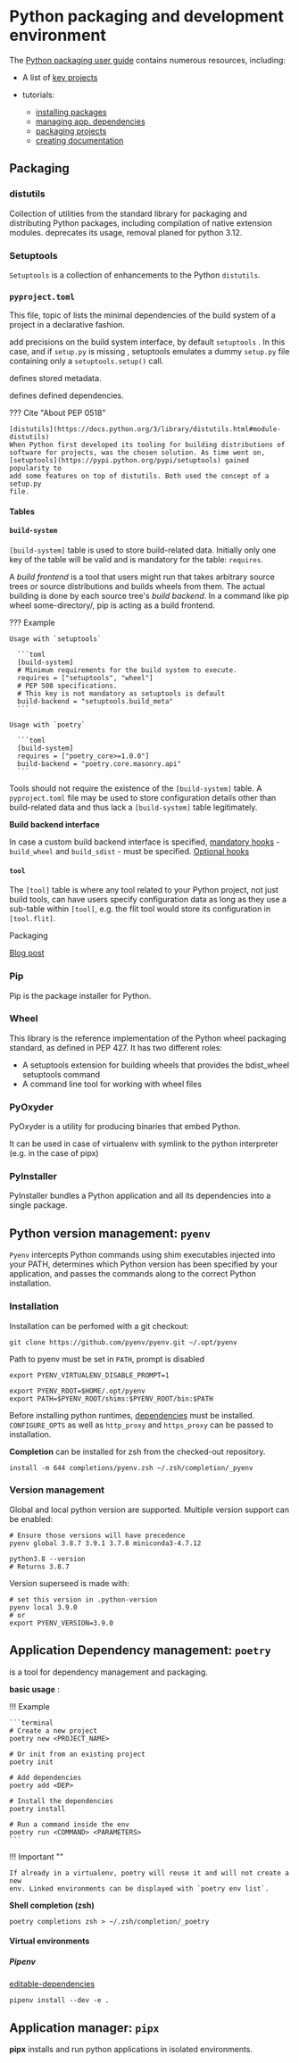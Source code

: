 # Python packaging and development environment


The [Python packaging user guide](https://packaging.python.org/) <badge-doc
href='https://packaging.python.org/overview/' logo='python'> </badge-doc>
contains numerous resources, including:

- A list of [key projects](https://packaging.python.org/key_projects/)
- tutorials:

    - [installing packages](https://packaging.python.org/tutorials/installing-packages/)
    - [managing app. dependencies](https://packaging.python.org/tutorials/managing-dependencies/)
    - [packaging projects](https://packaging.python.org/tutorials/installing-packages/)
    - [creating documentation](https://packaging.python.org/tutorials/creating-documentation/)

## Packaging


### distutils

Collection of utilities from the standard library for packaging and
distributing Python packages, including compilation of native extension
modules. <badge-pep nr='632'></badge-pep> deprecates its usage, removal planed
for python 3.12.

### Setuptools

`Setuptools` <badge-stars repo='pypa/setuptools'></badge-stars> <badge-doc
href='https://setuptools.readthedocs.io/en/latest/'></badge-doc> is a collection
of enhancements to the Python `distutils`.

### `pyproject.toml`

This file, topic of <badge-pep nr='518'></badge-pep> lists the minimal
dependencies of the build system of a project in a declarative fashion.

<badge-pep nr='517'></badge-pep> add precisions on the build system interface,
by default `setuptools` <badge-doc
href='https://pip.pypa.io/en/stable/reference/pip/#build-system-interface'></badge-doc>.
In this case, and if `setup.py` is missing <badge-doc
href='https://setuptools.readthedocs.io/en/latest/setuptools.html#setup-cfg-only-projects'></badge-doc>,
setuptools emulates a dummy `setup.py` file containing only a
`setuptools.setup()` call.

<badge-pep nr='621'></badge-pep> defines stored metadata.

<badge-pep nr='631'></badge-pep> defines defined dependencies.

??? Cite "About PEP 0518"

    [distutils](https://docs.python.org/3/library/distutils.html#module-distutils)
    When Python first developed its tooling for building distributions of
    software for projects, was the chosen solution. As time went on,
    [setuptools](https://pypi.python.org/pypi/setuptools) gained popularity to
    add some features on top of distutils. Both used the concept of a setup.py
    file.

#### Tables

#### `build-system`

`[build-system]` table is used to store build-related data. Initially only one
key of the table will be valid and is mandatory for the table: `requires`.


A *build frontend* is a tool that users might run that takes arbitrary source
trees or source distributions and builds wheels from them. The actual building
is done by each source tree's *build backend*. In a command like pip wheel
some-directory/, pip is acting as a build frontend.

??? Example


    Usage with `setuptools`

      ```toml
      [build-system]
      # Minimum requirements for the build system to execute.
      requires = ["setuptools", "wheel"]
      # PEP 508 specifications.
      # This key is not mandatory as setuptools is default
      build-backend = "setuptools.build_meta"
      ```

    Usage with `poetry`

      ```toml
      [build-system]
      requires = ["poetry_core>=1.0.0"]
      build-backend = "poetry.core.masonry.api"
      ```

Tools should not require the existence of the `[build-system]` table. A
`pyproject.toml` file may be used to store configuration details other than
build-related data and thus lack a `[build-system]` table legitimately.

**Build backend interface**

In case a custom build backend interface is specified, [mandatory
hooks](https://www.python.org/dev/peps/pep-0517/#mandatory-hooks) -
`build_wheel` and `build_sdist` - must be specified. [Optional
hooks](https://www.python.org/dev/peps/pep-0517/#optional-hooks)

#### `tool`

The `[tool]` table is where any tool related to your Python project, not just
build tools, can have users specify configuration data as long as they use a
sub-table within `[tool]`, e.g. the flit tool would store its configuration in
`[tool.flit]`.

 Packaging



[Blog post](https://snarky.ca/what-the-heck-is-pyproject-toml/)






### Pip

Pip <badge-stars repo='pypa/pip'></badge-stars> <badge-doc
href="https://pip.pypa.io/en/stable"></badge-doc> is the package installer for
Python.

### Wheel

This library <badge-stars repo='pypa/wheel'></badge-stars> <badge-doc
href="https://wheel.readthedocs.io/"></badge-doc> <badge-pep
nr='427'></badge-pep> <badge-pep nr='425'></badge-pep> is the reference
implementation of the Python wheel packaging standard, as defined in PEP 427. It
has two different roles:

- A setuptools extension for building wheels that provides the bdist_wheel
  setuptools command
- A command line tool for working with wheel files

### PyOxyder

PyOxyder <badge-stars repo='indygreg/PyOxidizer'></badge-stars> <badge-doc
href='https://pyoxidizer.readthedocs.io'></badge-doc> is a utility for producing
binaries that embed Python.

It can be used in case of virtualenv with symlink to the python interpreter
(e.g. in the case of pipx)

### PyInstaller

PyInstaller <badge-stars repo='pyinstaller/pyinstaller'></badge-stars>
<badge-doc href='https://pyoxidizer.readthedocs.io'></badge-doc> bundles a
Python application and all its dependencies into a single package.

## Python version management: `pyenv`

`Pyenv` <badge-stars repo='pyenv/pyenv'></badge-stars> intercepts Python
commands using shim executables injected into your PATH, determines which Python
version has been specified by your application, and passes the commands along
to the correct Python installation.

### Installation

<badge-doc href='https://github.com/pyenv/pyenv#basic-github-checkout'>
</badge-doc>

Installation can be perfomed with a git checkout:

```terminal
git clone https://github.com/pyenv/pyenv.git ~/.opt/pyenv
```

Path to pyenv must be set in `PATH`, prompt is disabled

```terminal
export PYENV_VIRTUALENV_DISABLE_PROMPT=1

export PYENV_ROOT=$HOME/.opt/pyenv
export PATH=$PYENV_ROOT/shims:$PYENV_ROOT/bin:$PATH
```

Before installing python runtimes,
[dependencies](https://github.com/pyenv/pyenv/wiki#suggested-build-environment)
must be installed. `CONFIGURE_OPTS` as well as `http_proxy` and `https_proxy`
can be passed to installation.

**Completion** can be installed for zsh from the checked-out repository.

```terminal
install -m 644 completions/pyenv.zsh ~/.zsh/completion/_pyenv
```

### Version management

Global and local python version are supported. Multiple version support can be
enabled:

  ```terminal
  # Ensure those versions will have precedence
  pyenv global 3.8.7 3.9.1 3.7.8 miniconda3-4.7.12

  python3.8 --version
  # Returns 3.8.7
  ```

Version superseed is made with:

```terminal
# set this version in .python-version
pyenv local 3.9.0
# or
export PYENV_VERSION=3.9.0
```

## Application Dependency management: `poetry`

<badge-stars repo='python-poetry/poetry'></badge-stars> <badge-doc
href="https://python-poetry.org/docs/"></badge-doc> is a tool for dependency
management and packaging.

**basic usage** <badge-doc
href='https://python-poetry.org/docs/basic-usage/'></badge-doc> :

!!! Example

    ```terminal
    # Create a new project
    poetry new <PROJECT_NAME>

    # Or init from an existing project
    poetry init

    # Add dependencies
    poetry add <DEP>

    # Install the dependencies
    poetry install

    # Run a command inside the env
    poetry run <COMMAND> <PARAMETERS>
    ```

!!! Important ""

    If already in a virtualenv, poetry will reuse it and will not create a new
    env. Linked environments can be displayed with `poetry env list`.


**Shell completion (zsh)**

```terminal
poetry completions zsh > ~/.zsh/completion/_poetry
```

#### Virtual environments

##### Pipenv

<badge-stars repo='pypa/pipenv'></badge-stars> <badge-doc href="https://pipenv-fork.readthedocs.io"></badge-doc>

[editable-dependencies](https://pipenv-fork.readthedocs.io/en/latest/basics.html#editable-dependencies-e-g-e)

```terminal
pipenv install --dev -e .
```


## Application manager: `pipx`

**pipx** <badge-stars repo='pipxproject/pipx'></badge-stars>
<badge-doc href="https://pipxproject.github.io/pipx"></badge-doc> installs and
run python applications in isolated environments.
